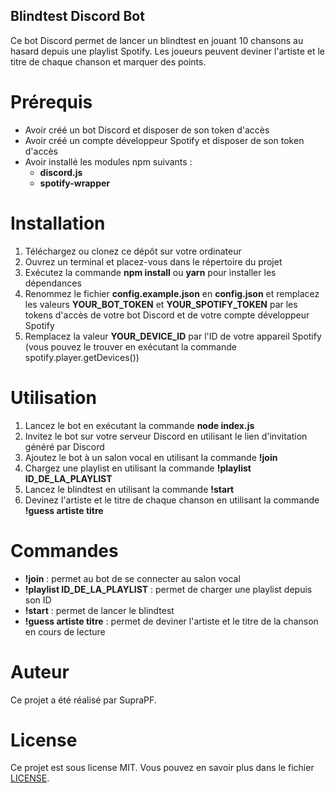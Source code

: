 ## Blindtest Discord Bot
Ce bot Discord permet de lancer un blindtest en jouant 10 chansons au hasard depuis une playlist Spotify. Les joueurs peuvent deviner l'artiste et le titre de chaque chanson et marquer des points.

# Prérequis
  - Avoir créé un bot Discord et disposer de son token d'accès
  - Avoir créé un compte développeur Spotify et disposer de son token d'accès
  - Avoir installé les modules npm suivants :
     - **discord.js**
     - **spotify-wrapper**
    
# Installation
1. Téléchargez ou clonez ce dépôt sur votre ordinateur
2. Ouvrez un terminal et placez-vous dans le répertoire du projet
3. Exécutez la commande **npm install** ou **yarn** pour installer les dépendances
4. Renommez le fichier **config.example.json** en **config.json** et remplacez les valeurs **YOUR_BOT_TOKEN** et **YOUR_SPOTIFY_TOKEN** par les tokens d'accès de votre bot Discord et de votre compte développeur Spotify
5. Remplacez la valeur **YOUR_DEVICE_ID** par l'ID de votre appareil Spotify (vous pouvez le trouver en exécutant la commande spotify.player.getDevices())

# Utilisation
1. Lancez le bot en exécutant la commande **node index.js**
2. Invitez le bot sur votre serveur Discord en utilisant le lien d'invitation généré par Discord
3. Ajoutez le bot à un salon vocal en utilisant la commande **!join**
4. Chargez une playlist en utilisant la commande **!playlist ID_DE_LA_PLAYLIST**
5. Lancez le blindtest en utilisant la commande **!start**
6. Devinez l'artiste et le titre de chaque chanson en utilisant la commande **!guess artiste titre**

# Commandes
- **!join** : permet au bot de se connecter au salon vocal
- **!playlist ID_DE_LA_PLAYLIST** : permet de charger une playlist depuis son ID
- **!start** : permet de lancer le blindtest
- **!guess artiste titre** : permet de deviner l'artiste et le titre de la chanson en cours de lecture

# Auteur
Ce projet a été réalisé par SupraPF.

# License
Ce projet est sous license MIT. Vous pouvez en savoir plus dans le fichier [LICENSE](https://fr.wikipedia.org/wiki/Licence_MIT).
